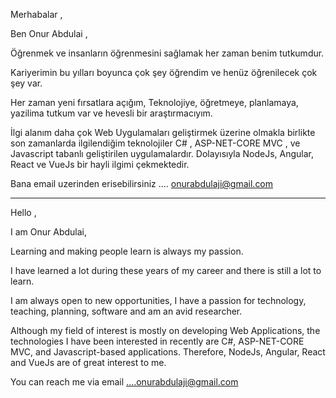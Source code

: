 Merhabalar ,

Ben Onur Abdulai ,

Öğrenmek ve insanların öğrenmesini sağlamak her zaman benim tutkumdur.

Kariyerimin bu yılları boyunca çok şey öğrendim ve henüz öğrenilecek çok şey var.

Her zaman yeni fırsatlara açığım, Teknolojiye, öğretmeye, planlamaya, yazilima tutkum var ve hevesli bir araştırmacıyım.

İlgi alanım daha çok Web Uygulamaları geliştirmek üzerine olmakla birlikte son zamanlarda ilgilendiğim teknolojiler  C# ,  ASP-NET-CORE MVC , ve Javascript tabanlı geliştirilen uygulamalardır. Dolayısıyla NodeJs, Angular, React ve VueJs bir hayli ilgimi çekmektedir.

Bana email uzerinden erisebilirsiniz .... onurabdulaji@gmail.com


-----------------------------------------------------------------
Hello ,

I am Onur Abdulai,

Learning and making people learn is always my passion.

I have learned a lot during these years of my career and there is still a lot to learn.

I am always open to new opportunities, I have a passion for technology, teaching, planning, software and am an avid researcher.

Although my field of interest is mostly on developing Web Applications, the technologies I have been interested in recently are C#, ASP-NET-CORE MVC, and Javascript-based applications. Therefore, NodeJs, Angular, React and VueJs are of great interest to me.

You can reach me via email ....onurabdulaji@gmail.com
